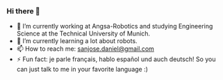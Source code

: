 ### Hi there 👋

- 🔭 I’m currently working at Angsa-Robotics and studying Engineering Science at the Technical University of Munich.
- 🌱 I’m currently learning a lot about robots.
- 📫 How to reach me: sanjose.daniel@gmail.com
- ⚡ Fun fact: je parle français, hablo español und auch deutsch! So you can just talk to me in your favorite language :)
